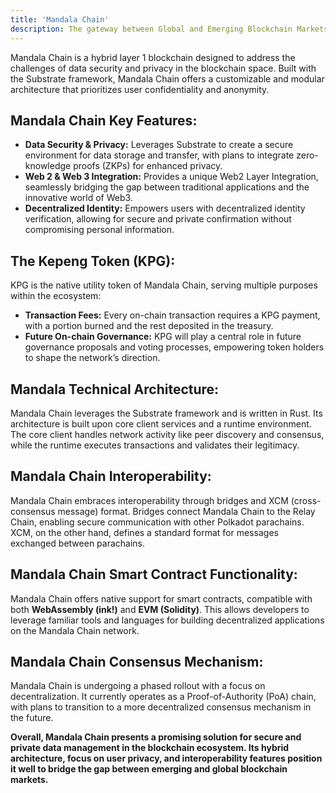 ```yaml
---
title: 'Mandala Chain'
description: The gateway between Global and Emerging Blockchain Markets. Bridging Retail, Enterprise and Government.
---
```


Mandala Chain is a hybrid layer 1 blockchain designed to address the challenges of data security and privacy in the blockchain space. Built with the Substrate framework, Mandala Chain offers a customizable and modular architecture that prioritizes user confidentiality and anonymity.

## Mandala Chain Key Features:
- **Data Security &amp; Privacy:** Leverages Substrate to create a secure environment for data storage and transfer, with plans to integrate zero-knowledge proofs (ZKPs) for enhanced privacy.
- **Web 2 &amp; Web 3 Integration:** Provides a unique Web2 Layer Integration, seamlessly bridging the gap between traditional applications and the innovative world of Web3.
- **Decentralized Identity:** Empowers users with decentralized identity verification, allowing for secure and private confirmation without compromising personal information.

## The Kepeng Token (KPG):
KPG is the native utility token of Mandala Chain, serving multiple purposes within the ecosystem:

- **Transaction Fees:** Every on-chain transaction requires a KPG payment, with a portion burned and the rest deposited in the treasury.
- **Future On-chain Governance:** KPG will play a central role in future governance proposals and voting processes, empowering token holders to shape the network’s direction.

## Mandala Technical Architecture:
Mandala Chain leverages the Substrate framework and is written in Rust. Its architecture is built upon core client services and a runtime environment. The core client handles network activity like peer discovery and consensus, while the runtime executes transactions and validates their legitimacy.

## Mandala Chain Interoperability:
Mandala Chain embraces interoperability through bridges and XCM (cross-consensus message) format. Bridges connect Mandala Chain to the Relay Chain, enabling secure communication with other Polkadot parachains. XCM, on the other hand, defines a standard format for messages exchanged between parachains.

## Mandala Chain Smart Contract Functionality:
Mandala Chain offers native support for smart contracts, compatible with both **WebAssembly (ink!)** and **EVM (Solidity)**. This allows developers to leverage familiar tools and languages for building decentralized applications on the Mandala Chain network.

## Mandala Chain Consensus Mechanism:
Mandala Chain is undergoing a phased rollout with a focus on decentralization. It currently operates as a Proof-of-Authority (PoA) chain, with plans to transition to a more decentralized consensus mechanism in the future.

**Overall, Mandala Chain presents a promising solution for secure and private data management in the blockchain ecosystem. Its hybrid architecture, focus on user privacy, and interoperability features position it well to bridge the gap between emerging and global blockchain markets.**
